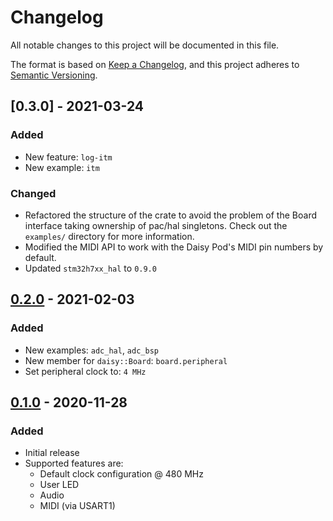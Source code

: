 # Changelog
All notable changes to this project will be documented in this file.

The format is based on [Keep a Changelog](https://keepachangelog.com/en/1.0.0/),
and this project adheres to [Semantic Versioning](https://semver.org/spec/v2.0.0.html).

<!--
## [Unreleased]
-->


## [0.3.0] - 2021-03-24
### Added
- New feature: `log-itm`
- New example: `itm`

### Changed
- Refactored the structure of the crate to avoid the problem of the Board interface taking ownership of pac/hal singletons. Check out the `examples/` directory for more information.
- Modified the MIDI API to work with the Daisy Pod's MIDI pin numbers by default.
- Updated `stm32h7xx_hal` to `0.9.0`


## [0.2.0] - 2021-02-03
### Added
- New examples: `adc_hal`, `adc_bsp`
- New member for `daisy::Board`: `board.peripheral`
- Set peripheral clock to: `4 MHz`


## [0.1.0] - 2020-11-28
### Added
- Initial release
- Supported features are:
  * Default clock configuration @ 480 MHz
  * User LED
  * Audio
  * MIDI (via USART1)


[Unreleased]: https://github.com/antoinevg/daisy_bsp/compare/v0.3.0...HEAD
[0.2.0]: https://github.com/antoinevg/daisy_bsp/compare/v0.1.0...v0.2.0
[0.1.0]: https://github.com/antoinevg/daisy_bsp/releases/tag/v0.1.0
